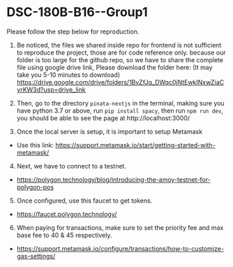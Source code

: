 # DSC-180B-B16--Group1

Please follow the step below for reproduction.

1. Be noticed, the files we shared inside repo for frontend is not sufficient to reproduce the project, those are for code reference only. because our folder is too large for the github repo, so we have to share the complete file using google drive link, Please download the folder here: (It may take you 5-10 minutes to download)
https://drive.google.com/drive/folders/1BvZfJq_DWqc0jNtEwkINxwZiaCyrKW3d?usp=drive_link

2. Then, go to the directory `pinata-nextjs` in the terminal, making sure you have python 3.7 or above, run `pip install spacy`, then run `npm run dev`, you should be able to see the page at http://localhost:3000/
3. Once the local server is setup, it is important to setup Metamask
- Use this link: https://support.metamask.io/start/getting-started-with-metamask/
4. Next, we have to connect to a testnet.
- https://polygon.technology/blog/introducing-the-amoy-testnet-for-polygon-pos
5. Once configured, use this faucet to get tokens.
- https://faucet.polygon.technology/
6. When paying for transactions, make sure to set the priority fee and max base fee to 40 & 45 respectively.
- https://support.metamask.io/configure/transactions/how-to-customize-gas-settings/
  

